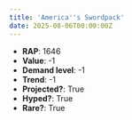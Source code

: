 ```yaml
---
title: 'America''s Swordpack'
date: 2025-08-06T00:00:00Z
---
```

- **RAP**: 1646
- **Value**: -1
- **Demand level**: -1
- **Trend**: -1
- **Projected?**: True
- **Hyped?**: True
- **Rare?**: True
